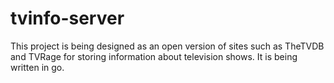 # tvinfo-server
This project is being designed as an open version of sites such as TheTVDB and TVRage for storing information about television shows. It is being written in go.
